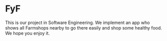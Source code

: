 # FyF
This is our project in Software Engineering.
We implement an app who shows all Farmshops nearby to go there easily and shop some healthy food.
We hope you enjoy it.

